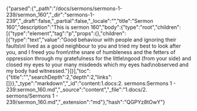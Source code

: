 {"parsed":{"_path":"/docs/sermons/sermons-1-239/sermon_160","_dir":"sermons-1-239","_draft":false,"_partial":false,"_locale":"","title":"Sermon 160","description":"This is sermon 160","body":{"type":"root","children":[{"type":"element","tag":"p","props":{},"children":[{"type":"text","value":"Good behaviour with people and ignoring their faults\nI lived as a good neighbour to you and tried my best to look after you, and I freed you from\nthe snare of humbleness and the fetters of oppression through my gratefulness for the little\ngood (from your side) and closed my eyes to your many misdeeds which my eyes had\nobserved and my body had witnessed."}]}],"toc":{"title":"","searchDepth":2,"depth":2,"links":[]}},"_type":"markdown","_id":"content:1.docs:2. sermons:Sermons 1 - 239:sermon_160.md","_source":"content","_file":"1.docs/2. sermons/Sermons 1 - 239/sermon_160.md","_extension":"md"},"hash":"QGPYz8tOwY"}